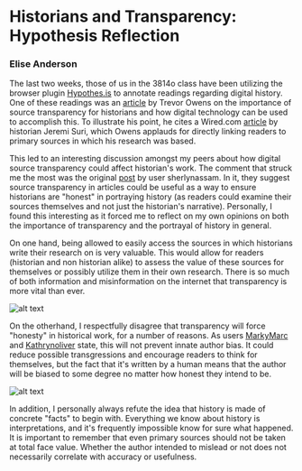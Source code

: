 # Historians and Transparency: Hypothesis Reflection

### Elise Anderson

The last two weeks, those of us in the 3814o class have been utilizing the browser plugin [Hypothes.is](https://web.hypothes.is/) to annotate readings regarding digital history. One of these readings was an [article](http://www.trevorowens.org/2008/03/sunrise-on-methodology-and-radical-transparency-of-sources-in-historical-writing/) by Trevor Owens on the importance of source transparency for historians and how digital technology can be used to accomplish this. To illustrate his point, he cites a Wired.com [article](https://www.wired.com/2008/02/ff-nuclearwar/?currentPage=all) by historian Jeremi Suri, which Owens applauds for directly linking readers to primary sources in which his research was based. 

This led to an interesting discussion amongst my peers about how digital source transparency could affect historian's work. The comment that struck me the most was the original [post](https://hyp.is/EJGWbFYHEeiFfD8om_WIGA/www.trevorowens.org/2008/03/sunrise-on-methodology-and-radical-transparency-of-sources-in-historical-writing/) by user sherlynassam. In it, they suggest source transparency in articles could be useful as a way to ensure historians are "honest" in portraying history (as readers could examine their sources themselves and not just the historian's narrative). Personally, I found this interesting as it forced me to reflect on my own opinions on both the importance of transparency and the portrayal of history in general. 

On one hand, being allowed to easily access the sources in which historians write their research on is very valuable. This would allow for readers (historian and non historian alike) to assess the value of these sources for themselves or possibly utilize them in their own research. There is so much of both information and misinformation on the internet that transparency is more vital than ever.

![alt text](https://encrypted-tbn0.gstatic.com/images?q=tbn:ANd9GcRKrL6UGUzBl1cYVQFFQt55Lu3L9qcVwWmmj0JxSbiR9eHvQgsN "Computer")

On the otherhand, I respectfully disagree that transparency will force "honesty" in historical work, for a number of reasons. As users [MarkyMarc](https://hyp.is/EJGWbFYHEeiFfD8om_WIGA/www.trevorowens.org/2008/03/sunrise-on-methodology-and-radical-transparency-of-sources-in-historical-writing/) and [Kathrynoliver](https://hyp.is/EJGWbFYHEeiFfD8om_WIGA/www.trevorowens.org/2008/03/sunrise-on-methodology-and-radical-transparency-of-sources-in-historical-writing/) state, this will not prevent innate author bias.  It could reduce possible transgressions and encourage readers to think for themselves, but the fact that it's written by a human means that the author will be biased to some degree no matter how honest they intend to be. 

![alt text](https://upload.wikimedia.org/wikipedia/commons/e/e4/Mrs_Helen_Allingham_-_Thomas_Carlyle%2C_1795_-_1881._Historian_and_essayist_-_Google_Art_Project.jpg "historian dude")

In addition, I personally always refute the idea that history is made of concrete "facts" to begin with. Everything we know about history is interpretations, and it's frequently impossible know for sure what happened. It is important to remember that even primary sources should not be taken at total face value. Whether the author intended to mislead or not does not necessarily correlate with accuracy or usefulness. 







